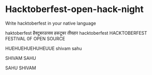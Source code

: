 # Hacktoberfest-open-hack-night
Write hacktoberfest in your native language

haktoberfest
हैक्टूबरउत्सव
हकटूबर तीवहार 
hacktoberfest
HACKTOBERFEST FESTIVAL 0F OPEN SOURCE

HUEHUEHUEHUHEUUE
shivam sahu

SHIVAM SAHU

SAHU SHIVAM
